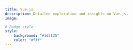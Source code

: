 ```yaml
---
title: Vue.js
description: Detailed exploration and insights on Vue.js.
image: 

# Badge style
style:
    background: "#1d3125"
    color: "#fff"
---
```

